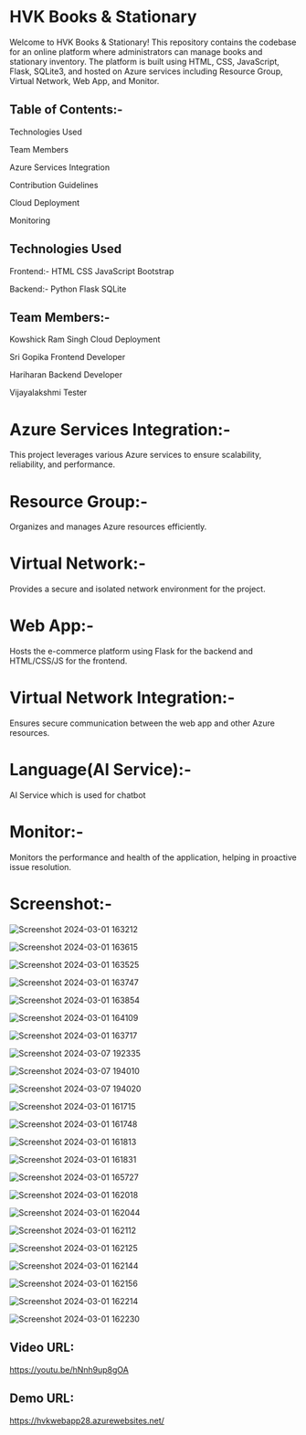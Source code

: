 # HVK Books & Stationary

Welcome to HVK Books & Stationary! This repository contains the codebase for an online platform where administrators can manage books and stationary inventory. The platform is built using HTML, CSS, JavaScript, Flask, SQLite3, and hosted on Azure services including Resource Group, Virtual Network, Web App, and Monitor.

## Table of Contents:-

Technologies Used

Team Members

Azure Services Integration

Contribution Guidelines

Cloud Deployment

Monitoring

## Technologies Used

Frontend:-
HTML
CSS
JavaScript
Bootstrap

Backend:-
Python
Flask
SQLite

## Team Members:-
Kowshick Ram Singh Cloud Deployment

Sri Gopika Frontend Developer

Hariharan Backend Developer

 Vijayalakshmi Tester

# Azure Services Integration:-
This project leverages various Azure services to ensure scalability, reliability, and performance.

# Resource Group:-
Organizes and manages Azure resources efficiently.

# Virtual Network:-
Provides a secure and isolated network environment for the project.

# Web App:-
Hosts the e-commerce platform using Flask for the backend and HTML/CSS/JS for the frontend.

# Virtual Network Integration:-
Ensures secure communication between the web app and other Azure resources.

# Language(AI Service):-
AI Service which is used for chatbot

# Monitor:-
Monitors the performance and health of the application, helping in proactive issue resolution.

# Screenshot:-

![Screenshot 2024-03-01 163212](https://github.com/Hariharan2811/HVK-Books-and-Staitonary/assets/153824797/df27c131-4dcc-4149-a15c-f7c19a9990b3)

![Screenshot 2024-03-01 163615](https://github.com/Hariharan2811/HVK-Books-and-Staitonary/assets/153824797/da1ee1dd-a3fb-4659-8efd-355cbbed687a)

![Screenshot 2024-03-01 163525](https://github.com/Hariharan2811/HVK-Books-and-Staitonary/assets/153824797/6bb139f4-25d4-430c-a9a1-f038d736892d)

![Screenshot 2024-03-01 163747](https://github.com/Hariharan2811/HVK-Books-and-Staitonary/assets/153824797/cadc2ad4-abe4-479b-87da-0b7fac97b025)

![Screenshot 2024-03-01 163854](https://github.com/Hariharan2811/HVK-Books-and-Staitonary/assets/153824797/904e237d-39d5-4bf9-be03-1e3faebf2563)

![Screenshot 2024-03-01 164109](https://github.com/Hariharan2811/HVK-Books-and-Staitonary/assets/153824797/5bbd4bed-a2f0-4cae-b418-0666a4a6bf18)

![Screenshot 2024-03-01 163717](https://github.com/Hariharan2811/HVK-Books-and-Staitonary/assets/153824797/cd9b747f-baab-4cb8-b16c-1af92636e628)

![Screenshot 2024-03-07 192335](https://github.com/Hariharan2811/HVK-Books-and-Staitonary/assets/153824797/9263ddb4-b1e2-4e02-a5b5-cb23d7efbe2a)

![Screenshot 2024-03-07 194010](https://github.com/Hariharan2811/HVK-Books-and-Staitonary/assets/153824797/1c5a5774-6c58-4c0e-ac4d-951491e75d94)

![Screenshot 2024-03-07 194020](https://github.com/Hariharan2811/HVK-Books-and-Staitonary/assets/153824797/6dc20e13-74c5-47a0-af07-b1c95555b773)

![Screenshot 2024-03-01 161715](https://github.com/Hariharan2811/HVK-Books-and-Staitonary/assets/153824797/dbd708dd-4e36-40f4-a93d-4bd9f9f140db)

![Screenshot 2024-03-01 161748](https://github.com/Hariharan2811/HVK-Books-and-Staitonary/assets/153824797/f1b3681d-3248-44d9-9022-928ee8b8a996)

![Screenshot 2024-03-01 161813](https://github.com/Hariharan2811/HVK-Books-and-Staitonary/assets/153824797/2eb8850b-f2b3-4223-b949-ad6c37665f77)

![Screenshot 2024-03-01 161831](https://github.com/Hariharan2811/HVK-Books-and-Staitonary/assets/153824797/0e9db050-c383-4b84-bf2f-6ecf1d5d25e7)

![Screenshot 2024-03-01 165727](https://github.com/Hariharan2811/HVK-Books-and-Staitonary/assets/153824797/36d71917-58f4-4d82-9620-50bcfacf2365)

![Screenshot 2024-03-01 162018](https://github.com/Hariharan2811/HVK-Books-and-Staitonary/assets/153824797/f0f15835-fdde-4495-a058-9f9fab734f46)

![Screenshot 2024-03-01 162044](https://github.com/Hariharan2811/HVK-Books-and-Staitonary/assets/153824797/6c502e14-849b-4853-abcc-77b2ce7c9c2d)

![Screenshot 2024-03-01 162112](https://github.com/Hariharan2811/HVK-Books-and-Staitonary/assets/153824797/e7d78932-c33a-4af9-85ed-504fda99793a)

![Screenshot 2024-03-01 162125](https://github.com/Hariharan2811/HVK-Books-and-Staitonary/assets/153824797/3735c75a-dbeb-445b-9244-c7c812d2e1bf)

![Screenshot 2024-03-01 162144](https://github.com/Hariharan2811/HVK-Books-and-Staitonary/assets/153824797/dde21466-2cfd-4206-af5e-5b34a128e399)

![Screenshot 2024-03-01 162156](https://github.com/Hariharan2811/HVK-Books-and-Staitonary/assets/153824797/eab835f9-b342-4f5d-b8eb-2891649f83a4)

![Screenshot 2024-03-01 162214](https://github.com/Hariharan2811/HVK-Books-and-Staitonary/assets/153824797/040b6b25-8217-4b86-a635-0934b315af7c)

![Screenshot 2024-03-01 162230](https://github.com/Hariharan2811/HVK-Books-and-Staitonary/assets/153824797/90048a77-1510-473d-9e19-4ceed7f9e009)

## Video URL:
https://youtu.be/hNnh9up8gOA

## Demo URL:
https://hvkwebapp28.azurewebsites.net/
